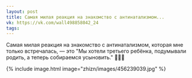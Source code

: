 ```yaml
---
layout: post
title: Самая милая реакция на знакомство с антинатализмом...
vk: https://vk.com/wall498858042_24
tags:
---
```

Самая милая реакция на знакомство с антинатализмом, которая мне только встречалась, — это "Мы хотели третьего ребёнка, подумывали родить, а теперь собираемся усыновить." 🤗🤗🤗

{% include image.html image="zhizn/images/456239039.jpg" %}